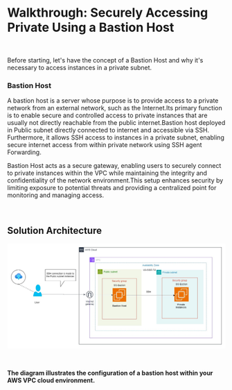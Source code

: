 <h1><Strong>Walkthrough: Securely Accessing Private Using a Bastion Host</Strong></h1>
<br>
<p>Before starting, let's have the concept of a Bastion Host and why it's necessary to access instances in a private subnet. <br>
<h3><strong> Bastion Host </strong></h3>
   A bastion host is a server whose purpose is to provide access to a private network from an external network, such as the Internet.Its primary function is to enable secure and controlled access to private instances that are usually not directly reachable from the public internet.Bastion host  deployed in Public subnet directly connected to internet and accessible via SSH. Furthermore, it allows SSH access to instances in a private subnet, enabling secure internet access from within private network using SSH agent Forwarding.<br>
   
   Bastion Host acts as a secure gateway, enabling users to securely connect to private instances within the VPC while maintaining the integrity and confidentiality of the network environment.This setup enhances security by limiting exposure to potential threats and providing a centralized point for monitoring and managing access.
</p>
<br>
<h2><strong> Solution Architecture <strong></h2>
<p align="center">
    <img src="Lab/Images/Architecture.jpg" alt="Solution Architecture">
</p>
<br>
<p>The diagram illustrates the configuration of a bastion host within your AWS VPC cloud environment. 
</p>

